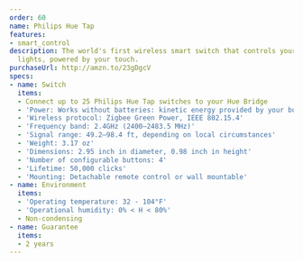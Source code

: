 ```yaml
---
order: 60
name: Philips Hue Tap
features:
- smart_control
description: The world's first wireless smart switch that controls your Philips Hue
  lights, powered by your touch.
purchaseUrl: http://amzn.to/23gDgcV
specs:
- name: Switch
  items:
  - Connect up to 25 Philips Hue Tap switches to your Hue Bridge
  - 'Power: Works without batteries: kinetic energy provided by your button touch'
  - 'Wireless protocol: Zigbee Green Power, IEEE 802.15.4'
  - 'Frequency band: 2.4GHz (2400–2483.5 MHz)'
  - 'Signal range: 49.2–98.4 ft, depending on local circumstances'
  - 'Weight: 3.17 oz'
  - 'Dimensions: 2.95 inch in diameter, 0.98 inch in height'
  - 'Number of configurable buttons: 4'
  - 'Lifetime: 50,000 clicks'
  - 'Mounting: Detachable remote control or wall mountable'
- name: Environment
  items:
  - 'Operating temperature: 32 - 104°F'
  - 'Operational humidity: 0% < H < 80%'
  - Non-condensing
- name: Guarantee
  items:
  - 2 years
---
```

